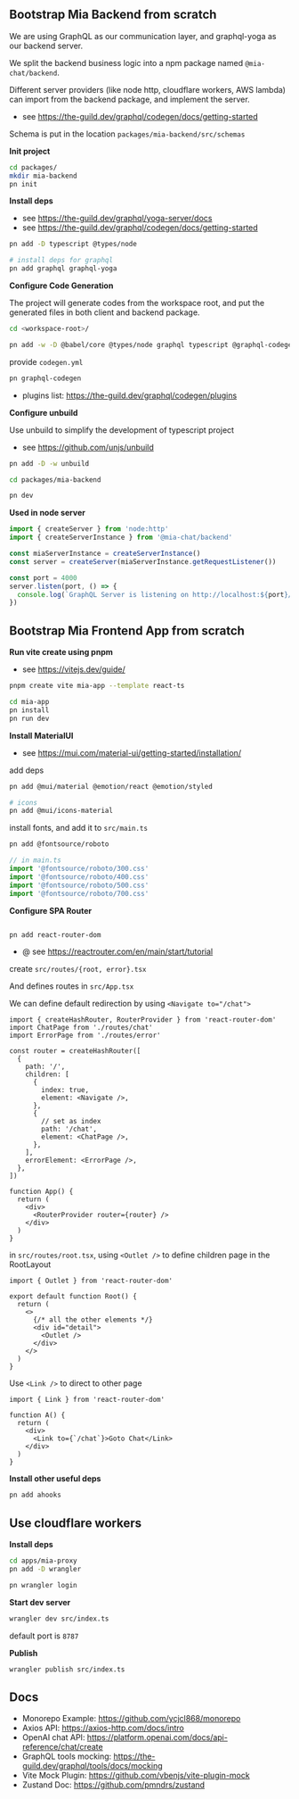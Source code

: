 ## Bootstrap Mia Backend from scratch

We are using GraphQL as our communication layer, and graphql-yoga as our backend server.

We split the backend business logic into a npm package named `@mia-chat/backend`.

Different server providers (like node http, cloudflare workers, AWS lambda) can import from the backend package, and implement the server.

- see https://the-guild.dev/graphql/codegen/docs/getting-started

Schema is put in the location `packages/mia-backend/src/schemas`

**Init project**

```sh
cd packages/
mkdir mia-backend
pn init
```

**Install deps**

- see https://the-guild.dev/graphql/yoga-server/docs
- see https://the-guild.dev/graphql/codegen/docs/getting-started

```sh
pn add -D typescript @types/node

# install deps for graphql
pn add graphql graphql-yoga
```

**Configure Code Generation**

The project will generate codes from the workspace root, and put the generated files in both client and backend package.

```sh
cd <workspace-root>/

pn add -w -D @babel/core @types/node graphql typescript @graphql-codegen/cli @graphql-codegen/typescript @graphql-codegen/typescript-resolvers
```

provide `codegen.yml`

```sh
pn graphql-codegen
```

- plugins list: https://the-guild.dev/graphql/codegen/plugins

**Configure unbuild**

Use unbuild to simplify the development of typescript project

- see https://github.com/unjs/unbuild

```sh
pn add -D -w unbuild

cd packages/mia-backend

pn dev
```

**Used in node server**

```ts
import { createServer } from 'node:http'
import { createServerInstance } from '@mia-chat/backend'

const miaServerInstance = createServerInstance()
const server = createServer(miaServerInstance.getRequestListener())

const port = 4000
server.listen(port, () => {
  console.log(`GraphQL Server is listening on http://localhost:${port}/graphql`)
})
```

## Bootstrap Mia Frontend App from scratch

**Run vite create using pnpm**

- see https://vitejs.dev/guide/

```sh
pnpm create vite mia-app --template react-ts

cd mia-app
pn install
pn run dev
```

**Install MaterialUI**

- see https://mui.com/material-ui/getting-started/installation/

add deps

```sh
pn add @mui/material @emotion/react @emotion/styled

# icons
pn add @mui/icons-material
```

install fonts, and add it to `src/main.ts`

```sh
pn add @fontsource/roboto
```

```ts
// in main.ts
import '@fontsource/roboto/300.css'
import '@fontsource/roboto/400.css'
import '@fontsource/roboto/500.css'
import '@fontsource/roboto/700.css'
```

**Configure SPA Router**

```sh

pn add react-router-dom

```

- @ see https://reactrouter.com/en/main/start/tutorial

create `src/routes/{root, error}.tsx`

And defines routes in `src/App.tsx`

We can define default redirection by using `<Navigate to="/chat">`

```tsx
import { createHashRouter, RouterProvider } from 'react-router-dom'
import ChatPage from './routes/chat'
import ErrorPage from './routes/error'

const router = createHashRouter([
  {
    path: '/',
    children: [
      {
        index: true,
        element: <Navigate />,
      },
      {
        // set as index
        path: '/chat',
        element: <ChatPage />,
      },
    ],
    errorElement: <ErrorPage />,
  },
])

function App() {
  return (
    <div>
      <RouterProvider router={router} />
    </div>
  )
}
```

in `src/routes/root.tsx`, using `<Outlet />` to define children page in the RootLayout

```tsx
import { Outlet } from 'react-router-dom'

export default function Root() {
  return (
    <>
      {/* all the other elements */}
      <div id="detail">
        <Outlet />
      </div>
    </>
  )
}
```

Use `<Link />` to direct to other page

```tsx
import { Link } from 'react-router-dom'

function A() {
  return (
    <div>
      <Link to={`/chat`}>Goto Chat</Link>
    </div>
  )
}
```

**Install other useful deps**

```sh
pn add ahooks
```

## Use cloudflare workers

**Install deps**

```sh
cd apps/mia-proxy
pn add -D wrangler
```

```sh
pn wrangler login
```

**Start dev server**

```sh
wrangler dev src/index.ts
```

default port is `8787`

**Publish**

```sh
wrangler publish src/index.ts
```

## Docs

- Monorepo Example: https://github.com/ycjcl868/monorepo
- Axios API: https://axios-http.com/docs/intro
- OpenAI chat API: https://platform.openai.com/docs/api-reference/chat/create
- GraphQL tools mocking: https://the-guild.dev/graphql/tools/docs/mocking
- Vite Mock Plugin: https://github.com/vbenjs/vite-plugin-mock
- Zustand Doc: https://github.com/pmndrs/zustand

